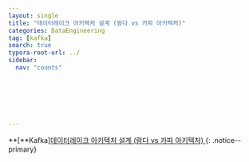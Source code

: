 ```yaml
---
layout: single
title: "데이터레이크 아키텍처 설계 (람다 vs 카파 아키텍처)"
categories: DataEngineering
tag: [kafka]
search: true
typora-root-url: ../
sidebar:
  nav: "counts"







---
```




**[**Kafka][데이터레이크 아키텍처 설계 (람다 vs 카파 아키텍처) ](https://park-chanyeong.github.io)
{: .notice--primary}

